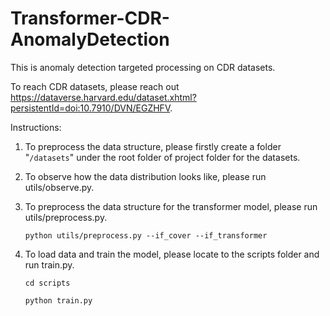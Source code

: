 # Transformer-CDR-AnomalyDetection
This is anomaly detection targeted processing on CDR datasets.

To reach CDR datasets, please reach out https://dataverse.harvard.edu/dataset.xhtml?persistentId=doi:10.7910/DVN/EGZHFV.

Instructions:
1. To preprocess the data structure, please firstly create a folder "`/datasets`" under the root folder of project folder for the datasets.
2. To observe how the data distribution looks like, please run utils/observe.py.
3. To preprocess the data structure for the transformer model, please run utils/preprocess.py.

   ```python utils/preprocess.py --if_cover --if_transformer```
4. To load data and train the model, please  locate to the scripts folder and run train.py.

   ```cd scripts```

   ```python train.py```